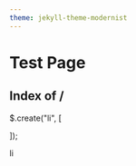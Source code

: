```yaml
---
theme: jekyll-theme-modernist
---
```


# Test Page

## Index of /
<ul id="dirs">
</ul>

<script>
  const dirs = document.querySelector("#dirs");
  fetch("https://api.github.com/repos/tct-i15fujimura1s/ie5/contents/", {mode: "cors"})
  .then(res => res.json())
  .then(entries => entries.forEach(entry => {
    const li = document.createElement("li");
    {
      const a = document.createElement("a");
      a.textContent = entry.name;
      a.href = entry.html_url;
      li.appendChild(a);
    }
    dirs.appendChild(li);
  }));
</script>

$.create("li", [
  
]);

li
  
